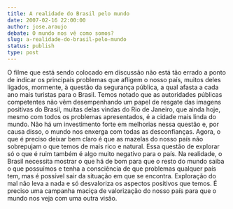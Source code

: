 ```yaml
---
title: A realidade do Brasil pelo mundo
date: 2007-02-16 22:00:00
author: jose.araujo
debate: O mundo nos vê como somos?
slug: a-realidade-do-brasil-pelo-mundo
status: publish 
type: post
---
```


O filme que está sendo colocado em discussão não está tão errado a ponto de indicar os principais problemas que afligem o nosso país, muitos deles ligados, mormente, à questão da segurança pública, a qual afasta a cada ano mais turistas para o Brasil. Temos notado que as autoridades públicas competentes não vêm desempenhando um papel de resgate das imagens positivas do Brasil, muitas delas vindas do Rio de Janeiro, que ainda hoje, mesmo com todos os problemas apresentados, é a cidade mais linda do mundo. Não há um investimento forte em melhorias nessa questão e, por causa disso, o mundo nos enxerga com todas as desconfianças. Agora, o que é preciso deixar bem claro é que as mazelas do nosso país não sobrepujam o que temos de mais rico e natural. Essa questão de explorar só o que é ruim também é algo muito negativo para o país. Na realidade, o Brasil necessita mostrar o que há de bom para que o resto do mundo saiba o que possuímos e tenha a consciência de que problemas qualquer país tem, mas é possível sair da situação em que se encontra. Exploração do mal não leva a nada e só desvaloriza os aspectos positivos que temos. É preciso uma campanha maciça de valorização do nosso país para que o mundo nos veja com uma outra visão.

